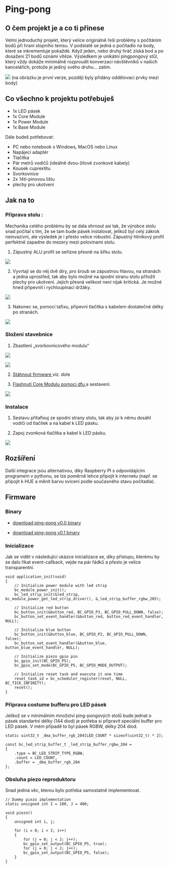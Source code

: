 # Ping-pong

## O čem projekt je a co ti přinese

 Velmi jednoduchý projekt, který velice originálně řeší problémy s počítáním bodů při hraní stopního tenisu. V podstatě se jedná o počítadlo na body, které se inkrementuje pokaždé. Když jeden, nebo druhý hráč získá bod a po dosažení 21 bodů oznámí vítěze. Výsledkem je unikátní pingpongový stůl, který vždy dokáže minimálně rozproudit konverzaci návštěvníků v našich kancelářích, protože je jediný svého druhu… zatím.

 ![](images/ping-pong/P2230521-min.jpg)
 (na obrázku je první verze, později byly přidány oddělovací prvky mezi body)


## Co všechno k projektu potřebuješ

* 1x LED pásek
* 1x Core Module
* 1x Power Module
* 1x Base Module

Dále budeš potřebovat:

* PC nebo notebook s Windows, MacOS nebo Linux
* Napájecí adaptér
* Tlačítka
* Pár metrů vodičů (ideálně dvou-žilové zvonkové kabely)
* Kousek cuprextitu
* Svorkovnice
* 2x 14ti-pinovou lištu
* plechy pro ukotvení

## Jak na to

### Příprava stolu :

Mechanika celého problému by se dala shrnout asi tak, že výrobce stolu snad počítal s tím, že se tam bude pásek instalovat, jelikož byl celý zákrok neinvazivní, ale výsledek je i přesto velice robustní. Zápustný hliníkový profil perfektně zapadne do mezery mezi polovinami stolu.

 1. Zápustný ALU profil se seřízne přesně na šířku stolu.

 ![](images/ping-pong/20170223_154347-min.jpg)

 2. Vyvrtají se do něj dvě díry, pro šroub se zápustnou hlavou, na stranách a jedna uprostřed, tak aby bylo možné na spodní stranu stolu přiložit plechy pro ukotvení. Jejich přesná velikost není nijak kritická. Je možné hned připevnit i rychloupínací držáky.

 ![](images/ping-pong/P2230616-min.jpg)

 3. Nakonec se, pomocí tafixu, připevní tlačítka s kabelem dostatečné délky po stranách.

 ![](images/ping-pong/20170224_114035-min.jpg)

### Složení stavebnice
 1. Zbastlení „svorkovnicového modulu“

 ![](images/ping-pong/P2230620_2-min.jpg)


 ![](images/ping-pong/P2230622_2-min.jpg)

2. <a href="https://github.com/bigclownlabs/doc.bigclown.cz/raw/ping-pong/docs/images/ping-pong/ppv0_1.bin"> Stáhnout firmware
</a> viz. dole

3. <a href="https://doc.bigclown.cz/core-module-flashing.html"> Flashnutí Core Modulu pomocí dfu
</a> a sestavení.

 ![](images/ping-pong/P2230624-min.jpg)

### Instalace
 1. Sestavu přitafixuj ze spodní strany stolu, tak aby jsi k němu dosáhl vodiči od tlačítek a na kabel k LED pásku.

 2. Zapoj zvonková tlačítka a kabel k LED pásku.

 ![](images/ping-pong/P2230626-min.jpg)

## Rozšíření

Další integrace jsou alternativou, díky  Raspberry PI s odpovídajícím programem v pythonu, se lze poměrně lehce připojit k internetu (např. se připojit k HUE a měnit barvu svícení podle současného stavu počítadla).

## Firmware

### Binary
 * <a href="https://github.com/bigclownlabs/doc.bigclown.cz/raw/ping-pong/docs/images/ping-pong/ppv0_0.bin"> download ping-pong v0.0 binary
</a>

 * <a href="https://github.com/bigclownlabs/doc.bigclown.cz/raw/ping-pong/docs/images/ping-pong/ppv0_1.bin"> download ping-pong v0.1 binary
</a>

### Inicializace

Jak se vidět v následující ukázce inicializace se, díky přístupu, kterému by se dalo říkat event-callback, vejde na pár řádků a přesto je velice transparentní.

```
void application_init(void)
{
    // Initialize power module with led strip
    bc_module_power_init();
    bc_led_strip_init(&led_strip, bc_module_power_get_led_strip_driver(), &_led_strip_buffer_rgbw_205);

    // Initialize red button
    bc_button_init(&button_red, BC_GPIO_P3, BC_GPIO_PULL_DOWN, false);
    bc_button_set_event_handler(&button_red, button_red_event_handler, NULL);

    // Initialize blue button
    bc_button_init(&button_blue, BC_GPIO_P2, BC_GPIO_PULL_DOWN, false);
    bc_button_set_event_handler(&button_blue, button_blue_event_handler, NULL);

    // Initialize piezo gpio pin
    bc_gpio_init(BC_GPIO_P5);
    bc_gpio_set_mode(BC_GPIO_P5, BC_GPIO_MODE_OUTPUT);

    // Initialize reset task and execute it one time
    reset_task_id = bc_scheduler_register(reset, NULL, BC_TICK_INFINITY);
    reset();
}
```

### Příprava costume bufferu pro LED pásek

Jelikož se v minimálním množství ping-pongových stolů bude jednat o pásek standartní délky (144 diod) je potřeba si připravit speciální buffer pro LED pásek. V mém případě to byl pásek RGBW, délky 204 diod.

```
static uint32_t _dma_buffer_rgb_204[LED_COUNT * sizeof(uint32_t) * 2];

const bc_led_strip_buffer_t _led_strip_buffer_rgbw_204 =
{
    .type = BC_LED_STRIP_TYPE_RGBW,
    .count = LED_COUNT,
    .buffer = _dma_buffer_rgb_204
};
```

### Obsluha piezo reproduktoru

Snad jediná věc, kterou bylo potřeba samostatně implementovat.

```
// Dummy piezo implementation
static unsigned int I = 100, J = 400;

void piezo()
{
    unsigned int i, j;

    for (i = 0; i < I; i++)
    {
        for (j = 0; j < J; j++);
        bc_gpio_set_output(BC_GPIO_P5, true);
        for (j = 0; j < J; j++);
        bc_gpio_set_output(BC_GPIO_P5, false);
    }
}
```
